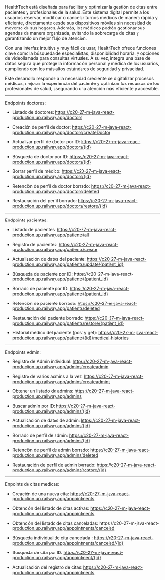 HealthTech está diseñada para facilitar y optimizar la gestión de citas entre pacientes y profesionales de la salud.
Este sistema digital permite a los usuarios reservar, modificar o cancelar turnos médicos de manera rápida y eficiente, directamente desde sus dispositivos móviles sin necesidad de moverse de sus hogares.
Además, los médicos podrán gestionar sus agendas de manera organizada, evitando la sobrecarga de citas y garantizando un mejor flujo de atención.

Con una interfaz intuitiva y muy fácil de usar, HealthTech ofrece funciones clave como la búsqueda de especialistas, disponibilidad horaria, y opciones de videollamada para consultas virtuales. A su vez, integra una base de datos segura que protege la información personal y médica de los usuarios, cumpliendo con los más altos estándares de seguridad y privacidad.

Este desarrollo responde a la necesidad creciente de digitalizar procesos médicos, mejorar la experiencia del paciente y optimizar los recursos de los profesionales de salud, asegurando una atención más eficiente y accesible.

---------------------------------------------------------------------

Endpoints doctores:

- Listado de doctores: https://c20-27-m-java-react-production.up.railway.app/doctors

- Creación de perfil de doctor: https://c20-27-m-java-react-production.up.railway.app/doctors/createDoctor

- Actualizar perfil de doctor por ID: https://c20-27-m-java-react-production.up.railway.app/doctors/{id}

- Búsqueda de doctor por ID: https://c20-27-m-java-react-production.up.railway.app/doctors/{id}

- Borrar perfil de médico: https://c20-27-m-java-react-production.up.railway.app/doctors/{id}

- Retención de perfil de doctor borrado: https://c20-27-m-java-react-production.up.railway.app/doctors/deleted

- Restauración del perfil borrado: https://c20-27-m-java-react-production.up.railway.app/doctors/restore/{id}

-------------------------------------------
Endpoints pacientes:

- Listado de pacientes: https://c20-27-m-java-react-production.up.railway.app/patients/all

- Registro de pacientes: https://c20-27-m-java-react-production.up.railway.app/patients/create

- Actualización de datos del paciente: https://c20-27-m-java-react-production.up.railway.app/patients/update/{patient_id}

- Búsqueda de paciente por ID: https://c20-27-m-java-react-production.up.railway.app/patients/{patient_id}

- Borrado de paciente por ID: https://c20-27-m-java-react-production.up.railway.app/patients/{patient_id}

- Retencion de paciente borrado: https://c20-27-m-java-react-production.up.railway.app/patients/deleted

- Restauración del paciente borrado: https://c20-27-m-java-react-production.up.railway.app/patients/restore/{patient_id}

- Historial médico del paciente (post y get): https://c20-27-m-java-react-production.up.railway.app/patients/{id}/medical-histories

-------------------------------------------
Endpoints Admin:

- Registro de Admin individual: https://c20-27-m-java-react-production.up.railway.app/admins/createadmin

- Registro de varios admins a la vez: https://c20-27-m-java-react-production.up.railway.app/admins/createadmins

- Obtener un listado de admins: https://c20-27-m-java-react-production.up.railway.app/admins

- Buscar admin por ID: https://c20-27-m-java-react-production.up.railway.app/admins/{id}

- Actualización de datos de admin: https://c20-27-m-java-react-production.up.railway.app/admins/{id}

- Borrado de perfil de admin: https://c20-27-m-java-react-production.up.railway.app/admins/{id}

- Retención de perfil de admin borrado: https://c20-27-m-java-react-production.up.railway.app/admins/deleted

- Restauración de perfil de admin borrado: https://c20-27-m-java-react-production.up.railway.app/admins/restore/{id}

-------------------------------------------
Enpoints de citas medicas:

- Creación de una nueva cita: https://c20-27-m-java-react-production.up.railway.app/appointments

- Obtención del listado de citas activas: https://c20-27-m-java-react-production.up.railway.app/appointments

- Obtención del listado de citas canceladas: https://c20-27-m-java-react-production.up.railway.app/appointments/canceled

- Búsqueda individual de cita cancelada : https://c20-27-m-java-react-production.up.railway.app/appointments/canceled/{id}

- Busqueda de cita por ID: https://c20-27-m-java-react-production.up.railway.app/appointment/{id}

- Actualización del registro de citas: https://c20-27-m-java-react-production.up.railway.app/appointments
